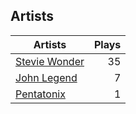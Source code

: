 ## Artists
Artists | Plays 
----- | -----: 
[Stevie Wonder](/artists/stevie-wonder-3404) | 35
[John Legend](/artists/john-legend-36643) | 7
[Pentatonix](/artists/pentatonix-655231) | 1

